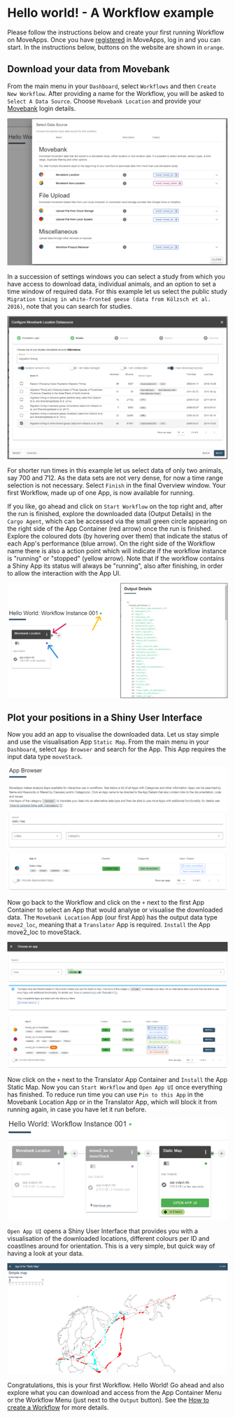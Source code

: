# Hello world! - A Workflow example

Please follow the instructions below and create your first running Workflow on MoveApps. Once you have [registered](https://www.moveapps.org/register) in MoveApps, log in and you can start.
In the instructions below, buttons on the website are shown in `orange`.

## Download your data from Movebank
From the main menu in your `Dashboard`, select `Workflows` and then `Create New Workflow`. After providing a name for the Workflow, you will be asked to `Select A Data Source`. Choose `Movebank Location` and provide your [Movebank](https://www.movebank.org) login details.

![](files/HelloWorld_selectDataSource.png ':size=80%')

In a succession of settings windows you can select a study from which you have access to download data, individual animals, and an option to set a time window of required data.
For this example let us select the public study `Migration timing in white-fronted geese (data from Kölzsch et al. 2016)`, note that you can search for studies. 

![](files/HelloWorld_selectStudy.png)

For shorter run times in this example let us select data of only two animals, say 700 and 712. As the data sets are not very dense, for now a time range selection is not necessary. Select `Finish` in the final Overview window. Your first Workflow, made up of one App, is now available for running.

If you like, go ahead and click on `Start Workflow` on the top right and, after the run is finished, explore the downloaded data (Output Details) in the `Cargo Agent`, which can be accessed via the small green circle appearing on the right side of the App Container (red arrow) once the run is finished. Explore the coloured dots (by hovering over them) that indicate the status of each App's performance (blue arrow). On the right side of the Workflow name there is also a action point which will indicate if the workflow instance is "running" or "stopped" (yellow arrow). Note that if the workflow contains a Shiny App its status will always be "running", also after finishing, in order to allow the interaction with the App UI.

![](files/HelloWorld_MoveApps_CargoAgent.png ':size=80%')

## Plot your positions in a Shiny User Interface
Now you add an app to visualise the downloaded data. Let us stay simple and use the visualisation App `Static Map`. From the main menu in your `Dashboard`, select `App Browser` and search for the App. This App requires the input data type `moveStack`. 

![](files/HelloWorld_AppBrowser.png ':size=80%')

Now go back to the Workflow and click on the `+` next to the first App Container to select an App that would analyse or visualise the downloaded data. The `Movebank Location` App (our first App) has the output data type `move2_loc`, meaning that a `Translator` App is required. `Install` the App move2_loc to moveStack.

![](files/HelloWorld_TranslatorApp.png ':size=80%')

Now click on the `+` next to the Translator App Container and `Install` the App Static Map. Now you can `Start Workflow` and `Open App UI` once everything has finished. To reduce run time you can use `Pin to this App` in the Movebank Location App or in the Translator App, which will block it from running again, in case you have let it run before.

![](files/HelloWorld_OpenAppUI.png ':size=60%')

`Open App UI` opens a Shiny User Interface that provides you with a visualisation of the downloaded locations, different colours per ID and coastlines around for orientation. This is a very simple, but quick way of having a look at your data.

![](files/HelloWorld_SimpleMap.png ':size=80%')

Congratulations, this is your first Workflow. Hello World! Go ahead and also explore what you can download and access from the App Container Menu or the Workflow Menu (just next to the `Output` button). See the [How to create a Workflow](create_workflow.md) for more details.